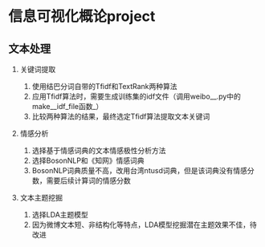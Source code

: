# 信息可视化概论project

## 文本处理

1. 关键词提取
   1. 使用结巴分词自带的Tfidf和TextRank两种算法
   2. 应用Tfidf算法时，需要生成训练集的idf文件（调用weibo__.py中的make__idf_file函数_）
   3. 比较两种算法的结果，最终选定Tfidf算法提取文本关键词

2. 情感分析
   1. 选择基于情感词典的文本情感极性分析方法
   2. 选择BosonNLP和《知网》情感词典
   3. BosonNLP词典质量不高，改用台湾ntusd词典，但是该词典没有情感分数，需要后续计算词的情感分数

3. 文本主题挖掘
   1. 选择LDA主题模型
   2. 因为微博文本短、非结构化等特点，LDA模型挖掘潜在主题效果不佳，待改进




